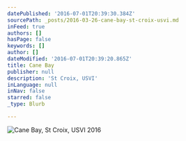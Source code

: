```yaml
---
datePublished: '2016-07-01T20:39:30.384Z'
sourcePath: _posts/2016-03-26-cane-bay-st-croix-usvi.md
inFeed: true
authors: []
hasPage: false
keywords: []
author: []
dateModified: '2016-07-01T20:39:20.865Z'
title: Cane Bay
publisher: null
description: 'St Croix, USVI'
inLanguage: null
inNav: false
starred: false
_type: Blurb

---
```

![Cane Bay, St Croix, USVI 2016](https://s3-us-west-2.amazonaws.com/the-grid-img/p/19cd7adcd51189ceda78f27ff969657cf0ccae8b.jpg)